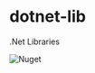 # dotnet-lib

.Net Libraries

![Nuget](https://img.shields.io/nuget/v/EnumerableFunc?label=EnumerableFunc)
